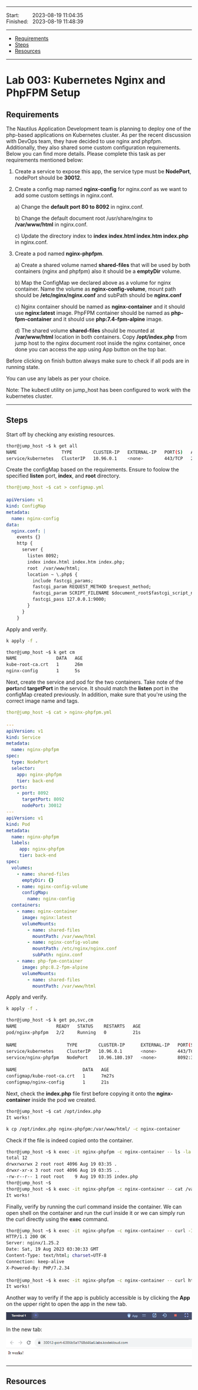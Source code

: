 
------------------------------

Start: &nbsp;&nbsp;&nbsp;&nbsp;&nbsp;&nbsp;&nbsp;&nbsp;2023-08-19 11:04:35  
Finished: &nbsp;&nbsp;2023-08-19 11:48:39

------------------------------

- [Requirements](#requirements)
- [Steps](#steps)
- [Resources](#resources)

------------------------------

# Lab 003: Kubernetes Nginx and PhpFPM Setup

## Requirements

The Nautilus Application Development team is planning to deploy one of the php-based applications on Kubernetes cluster. As per the recent discussion with DevOps team, they have decided to use nginx and phpfpm. Additionally, they also shared some custom configuration requirements. Below you can find more details. Please complete this task as per requirements mentioned below:

1) Create a service to expose this app, the service type must be **NodePort**, nodePort should be **30012**.


2) Create a config map named **nginx-config** for nginx.conf as we want to add some custom settings in nginx.conf.


    a) Change the **default port 80 to 8092** in nginx.conf.


    b) Change the default document root /usr/share/nginx to **/var/www/html** in nginx.conf.


    c) Update the directory index to **index index.html index.htm index.php** in nginx.conf.


3) Create a pod named **nginx-phpfpm**.


    a) Create a shared volume named **shared-files** that will be used by both containers (nginx and phpfpm) also it should be a **emptyDir** volume.


    b) Map the ConfigMap we declared above as a volume for nginx container. Name the volume as **nginx-config-volume**, mount path should be **/etc/nginx/nginx.conf** and subPath should be **nginx.conf**


    c) Nginx container should be named as **nginx-container** and it should use **nginx:latest** image. PhpFPM container should be named as **php-fpm-container** and it should use **php:7.4-fpm-alpine** image.


    d) The shared volume **shared-files** should be mounted at **/var/www/html** location in both containers. Copy **/opt/index.php** from jump host to the nginx document root inside the nginx container, once done you can access the app using App button on the top bar.


Before clicking on finish button always make sure to check if all pods are in running state.


You can use any labels as per your choice.


Note: The kubectl utility on jump_host has been configured to work with the kubernetes cluster.

------------------------------

## Steps

Start off by checking any existing resources. 

```bash
thor@jump_host ~$ k get all
NAME                 TYPE        CLUSTER-IP   EXTERNAL-IP   PORT(S)   AGE
service/kubernetes   ClusterIP   10.96.0.1    <none>        443/TCP   22m 
```

Create the configMap based on the requirements. Ensure to foolow the specified **listen** port, **index**, and **root** directory.

```yaml
thor@jump_host ~$ cat > configmap.yml

apiVersion: v1
kind: ConfigMap
metadata:
  name: nginx-config
data:
  nginx.conf: |
    events {} 
    http {
      server {
        listen 8092;
        index index.html index.htm index.php;
        root  /var/www/html;
        location ~ \.php$ {
          include fastcgi_params;
          fastcgi_param REQUEST_METHOD $request_method;
          fastcgi_param SCRIPT_FILENAME $document_root$fastcgi_script_name;
          fastcgi_pass 127.0.0.1:9000;
        }
      }
    } 
```

Apply and verify. 

```bash
k apply -f . 
```

```bash
thor@jump_host ~$ k get cm
NAME               DATA   AGE
kube-root-ca.crt   1      26m
nginx-config       1      5s 
```

Next, create the service and pod for the two containers. Take note of the **port**and **targetPort** in the service. It should match the **listen** port in the configMap created previously. In addition, make sure that you're using the correct image name and tags.

```yaml
thor@jump_host ~$ cat > nginx-phpfpm.yml

---       
apiVersion: v1
kind: Service
metadata:
  name: nginx-phpfpm
spec:
  type: NodePort
  selector:
    app: nginx-phpfpm
    tier: back-end
  ports:
    - port: 8092
      targetPort: 8092
      nodePort: 30012
---       
apiVersion: v1
kind: Pod
metadata:
  name: nginx-phpfpm
  labels:
     app: nginx-phpfpm
     tier: back-end
spec:
  volumes:
    - name: shared-files
      emptyDir: {}
    - name: nginx-config-volume
      configMap:
        name: nginx-config
  containers:
    - name: nginx-container
      image: nginx:latest
      volumeMounts:
        - name: shared-files
          mountPath: /var/www/html
        - name: nginx-config-volume
          mountPath: /etc/nginx/nginx.conf
          subPath: nginx.conf
    - name: php-fpm-container
      image: php:8.2-fpm-alpine
      volumeMounts:
        - name: shared-files
          mountPath: /var/www/html  
```

Apply and verify. 

```bash
k apply -f . 
```
```bash
thor@jump_host ~$ k get po,svc,cm
NAME               READY   STATUS    RESTARTS   AGE
pod/nginx-phpfpm   2/2     Running   0          21s

NAME                   TYPE        CLUSTER-IP      EXTERNAL-IP   PORT(S)          AGE
service/kubernetes     ClusterIP   10.96.0.1       <none>        443/TCP          7m43s
service/nginx-phpfpm   NodePort    10.96.180.197   <none>        8092:30012/TCP   21s

NAME                         DATA   AGE
configmap/kube-root-ca.crt   1      7m27s
configmap/nginx-config       1      21s
```

Next, check the **index.php** file first before copying it onto the **nginx-container** inside the pod we created.

```bash
thor@jump_host ~$ cat /opt/index.php 
It works!  
```
```bash
k cp /opt/index.php nginx-phpfpm:/var/www/html/ -c nginx-container 
```

Check if the file is indeed copied onto the container. 

```bash
thor@jump_host ~$ k exec -it nginx-phpfpm -c nginx-container -- ls -la /var/www/html
total 12
drwxrwxrwx 2 root root 4096 Aug 19 03:35 .
drwxr-xr-x 3 root root 4096 Aug 19 03:35 ..
-rw-r--r-- 1 root root    9 Aug 19 03:35 index.php
thor@jump_host ~$ 
thor@jump_host ~$ k exec -it nginx-phpfpm -c nginx-container -- cat /var/www/html/index.php
It works!
```

Finally, verify by running the curl command inside the container. We can open shell on the container and run the curl inside it or we can simply run the curl directly using the **exec** command.

```bash
thor@jump_host ~$ k exec -it nginx-phpfpm -c nginx-container -- curl -I http://localhost:8092
HTTP/1.1 200 OK
Server: nginx/1.25.2
Date: Sat, 19 Aug 2023 03:30:33 GMT
Content-Type: text/html; charset=UTF-8
Connection: keep-alive
X-Powered-By: PHP/7.2.34

thor@jump_host ~$ k exec -it nginx-phpfpm -c nginx-container -- curl http://localhost:8092
It works!
```

Another way to verify if the app is publicly accessible is by clicking the **App** on the upper right to open the app in the new tab.

![](../../Images/k8sl4lab003nginxphpfpm.png)

In the new tab:

![](../../Images/k8sl4lab003nginxphpfpm2.png)


------------------------------

## Resources
